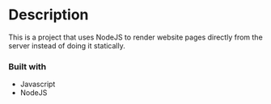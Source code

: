 
# Description
This is a project that uses NodeJS to render website pages directly from the server instead of doing it statically.

### Built with
- Javascript
- NodeJS
